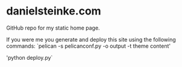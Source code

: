 # danielsteinke.com
 GitHub repo for my static home page.

If you were me you generate and deploy this site using the following commands:
`pelican -s pelicanconf.py -o output -t theme content'

'python deploy.py`
